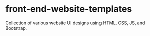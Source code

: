 # front-end-website-templates
Collection of various website UI designs using HTML, CSS, JS, and Bootstrap.

